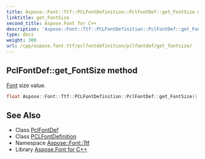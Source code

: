 ```yaml
---
title: Aspose::Font::Ttf::PCLFontDefinition::PclFontDef::get_FontSize method
linktitle: get_FontSize
second_title: Aspose.Font for C++
description: 'Aspose::Font::Ttf::PCLFontDefinition::PclFontDef::get_FontSize method. Font size value in C++.'
type: docs
weight: 300
url: /cpp/aspose.font.ttf/pclfontdefinition/pclfontdef/get_fontsize/
---
```

## PclFontDef::get_FontSize method


[Font](../../../../aspose.font/font/) size value.

```cpp
float Aspose::Font::Ttf::PCLFontDefinition::PclFontDef::get_FontSize() const
```

## See Also

* Class [PclFontDef](../)
* Class [PCLFontDefinition](../../)
* Namespace [Aspose::Font::Ttf](../../../)
* Library [Aspose.Font for C++](../../../../)
